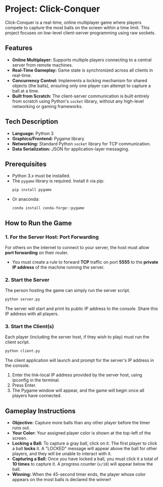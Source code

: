 # Project: Click-Conquer

Click-Conquer is a real-time, online multiplayer game where players compete to capture the most balls on the screen within a time limit. This project focuses on low-level client-server programming using raw sockets.

## Features

* **Online Multiplayer:** Supports multiple players connecting to a central server from remote machines.
* **Real-Time Gameplay:** Game state is synchronized across all clients in real-time.
* **Concurrency Control:** Implements a locking mechanism for shared objects (the balls), ensuring only one player can attempt to capture a ball at a time.
* **Built from Scratch:** The client-server communication is built entirely from scratch using Python's `socket` library, without any high-level networking or gaming frameworks.

## Tech Description

* **Language:** Python 3
* **Graphics/Frontend:** Pygame library
* **Networking:** Standard Python `socket` library for TCP communication.
* **Data Serialization:** JSON for application-layer messaging.

## Prerequisites

* Python 3.x must be installed.
* The `pygame` library is required. Install it via pip:
    ```bash
    pip install pygame
    ```
* Or anaconda: 
    ```
    conda install conda-forge::pygame
    ```

## How to Run the Game

### 1. For the Server Host: Port Forwarding

For others on the internet to connect to your server, the host must allow **port forwarding** on their router.

* You must create a rule to forward **TCP** traffic on port **5555** to the **private IP address** of the machine running the server.

### 2. Start the Server

The person hosting the game can simply run the server script.

```bash
python server.py
```

The server will start and print its public IP address to the console. Share this IP address with all players.

### 3. Start the Client(s)

Each player (including the server host, if they wish to play) must run the client script.

```bash
python client.py
```

The client application will launch and prompt for the server's IP address in the console.
1.  Enter the link-local IP address provided by the server host, using ipconfig in the terminal.
2.  Press Enter.
3.  The Pygame window will appear, and the game will begin once all players have connected.

## Gameplay Instructions

* **Objective:** Capture more balls than any other player before the timer runs out.
* **Your Color:** Your assigned player color is shown at the top-left of the screen.
* **Locking a Ball:** To capture a gray ball, click on it. The first player to click a ball **locks** it. A "LOCKED" message will appear above the ball for other players, and they will be unable to interact with it.
* **Capturing a Ball:** Once you have locked a ball, you must click it a total of **10 times** to capture it. A progress counter (`x/10`) will appear below the ball.
* **Winning:** When the 45-second timer ends, the player whose color appears on the most balls is declared the winner!
